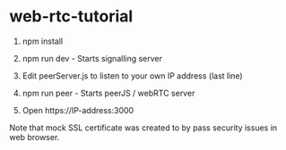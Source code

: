 # web-rtc-tutorial

1. npm install

2. npm run dev - Starts signalling server

3. Edit peerServer.js to listen to your own IP address (last line)

4. npm run peer - Starts peerJS / webRTC server

5. Open https://IP-address:3000

Note that mock SSL certificate was created to by pass security issues in web browser.
